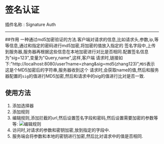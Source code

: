 签名认证
===
插件名称 : Signature Auth

---
##作用
一种通过md5加密验证的方法.客户端对请求的信息,比如请求头,参数,ip,等等信息,通过和指定的密码进行md5加密,将加密的值放入指定的
签名字段中,上传到服务器,服务器再根据这些信息在本地加密进行对比是否相同.配置签名信息为"sig=123",变量为"Query,name",这样,客户端
请求时,链接如下:"http://localhost:8080/user?name=zhang&sig=md5(zhang123)",`MD5`表示这是个MD5加密后的字符串,服务器收到这个
请求时,会获取name的值,然后和服务器配置的`sig`的值进行MD5加密,然后和请求中的sig的值进行比对是否一致.
## 使用方法
1. 添加选择器
2. 添加规则
3. 编辑规则,添加拦截的url,然后设置签名字段和密码,然后设置需要加密的参数等等:
![编辑规则](../img/nginx/nginx_lua/orange/signatureauth/编辑规则.png)
4. 访问时,对请求的参数和密钥加密,放到指定的字段中.
5. 服务端会将参数和本地的密钥进行加密,然后比对请求中的值是否相同.

